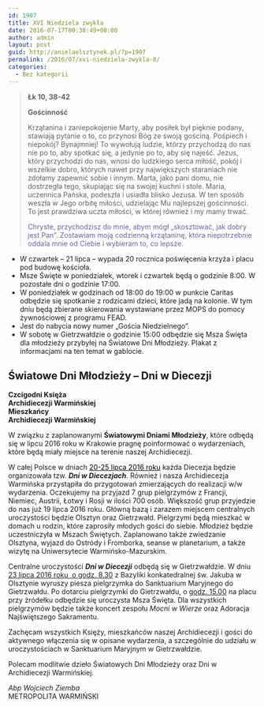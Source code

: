 ```yaml
---
id: 1907
title: XVI Niedziela zwykła
date: 2016-07-17T00:38:49+00:00
author: admin
layout: post
guid: http://anielaolsztynek.pl/?p=1907
permalink: /2016/07/xvi-niedziela-zwykla-8/
categories:
  - Bez kategorii
---
```

> **Łk 10, 38-42**
> 
> **Gościnność**
> 
> Krzątanina i zaniepokojenie Marty, aby posiłek był pięknie podany, stawiają pytanie o to, co przynosi Bóg ze swoją gościną. Pośpiech i niepokój? Bynajmniej! To wywołują ludzie, którzy przychodzą do nas nie po to, aby spotkać się, a jedynie po to, aby się najeść. Jezus, który przychodzi do nas, wnosi do ludzkiego serca miłość, pokój i wszelkie dobro, których nawet przy największych staraniach nie zdołamy zapewnić sobie i innym. Marta, jako pani domu, nie dostrzegła tego, skupiając się na swojej kuchni i stole. Maria, uczennica Pańska, podeszła i usiadła blisko Jezusa. W ten sposób weszła w Jego orbitę miłości, udzielając Mu najlepszej gościnności. To jest prawdziwa uczta miłości, w której również i my mamy trwać.
> 
> <span style="color: #666699;">Chryste, przychodzisz do mnie, abym mógł &#8222;skosztować, jak dobry jest Pan&#8221;. Zostawiam moją codzienną krzątaninę, która niepotrzebnie oddala mnie od Ciebie i wybieram to, co lepsze.</span>

  * W czwartek &#8211; 21 lipca &#8211; wypada 20 rocznica poświęcenia krzyża i placu pod budowę kościoła.
  * Msze Święte w poniedziałek, wtorek i czwartek będą o godzinie 8:00. W pozostałe dni o godzinie 17:00.
  * W poniedziałek w godzinach od 18:00 do 19:00 w punkcie Caritas odbędzie się spotkanie z rodzicami dzieci, które jadą na kolonie. W tym dniu będą zbierane skierowania wystawiane przez MOPS do pomocy żywnościowej z programu FEAD.
  * Jest do nabycia nowy numer &#8222;Gościa Niedzielnego&#8221;.
  * W sobotę w Gietrzwałdzie o godzinie 15:00 odbędzie się Msza Święta dla młodzieży przybyłej na Światowe Dni Młodzieży. Plakat z informacjami na ten temat w gablocie.

## Światowe Dni Młodzieży &#8211; Dni w Diecezji

<div>
  <p>
    <strong>Czcigodni Księża<br /> Archidiecezji Warmińskiej<br /> Mieszkańcy<br /> Archidiecezji Warmińskiej</strong>
  </p>
  
  <p>
    W związku z zaplanowanymi <strong>Światowymi Dniami Młodzieży</strong>, które odbędą się w lipcu 2016 roku w Krakowie pragnę poinformować o wydarzeniach, które będą miały miejsce na terenie naszej Archidiecezji.
  </p>
  
  <p>
    W całej Polsce w dniach <span style="color: #000000;"><span style="text-decoration: underline;">20-25 lipca 2016 roku</span></span> każda Diecezja będzie organizowała tzw. <em><strong>Dni w Diecezjach</strong></em>. Również i nasza Archidiecezja Warmińska przystąpiła do przygotowań zmierzających do realizacji w/w wydarzenia. Oczekujemy na przyjazd 7 grup pielgrzymów z Francji, Niemiec, Austrii, Łotwy i Rosji w ilości 700 osób. Większość grup przyjedzie do nas już 19 lipca 2016 roku. Główną bazą i zarazem miejscem centralnych uroczystości będzie Olsztyn oraz Gietrzwałd. Pielgrzymi będą mieszkać w domach u rodzin, które zaprosiły młodych gości do siebie. Młodzież będzie uczestniczyła w Mszach Świętych. Zaplanowano także zwiedzanie Olsztyna, wyjazd do Ostródy i Fromborka, seanse w planetarium, a także wizytę na Uniwersytecie Warmińsko-Mazurskim.
  </p>
  
  <p>
    Centralne uroczystości <em><strong>Dni w Diecezji</strong></em> odbędą się w Gietrzwałdzie. W dniu <span style="text-decoration: underline;">23 lipca 2016 roku  o godz. 8.30</span> z Bazyliki konkatedralnej św. Jakuba w Olsztynie wyruszy piesza pielgrzymka do Sanktuarium Maryjnego do Gietrzwałdu. Po dotarciu pielgrzymki do Gietrzwałdu, o <span style="text-decoration: underline;">godz. 15.00</span> na placu przy źródełku odbędzie się uroczysta Msza Święta. Dla wszystkich pielgrzymów będzie także koncert zespołu<em> Mocni w Wierze</em> oraz Adoracja Najświętszego Sakramentu.
  </p>
  
  <p>
    Zachęcam wszystkich Księży, mieszkańców naszej Archidiecezji i gości do aktywnego włączenia się w opisane wydarzenia, a szczególnie do udziału w uroczystościach w Sanktuarium Maryjnym w Gietrzwałdzie.
  </p>
  
  <p>
    Polecam modlitwie dzieło Światowych Dni Młodzieży oraz Dni w Archidiecezji Warmińskiej.
  </p>
  
  <p>
    <em>Abp Wojciech Ziemba</em><br /> METROPOLITA WARMIŃSKI
  </p>
</div>